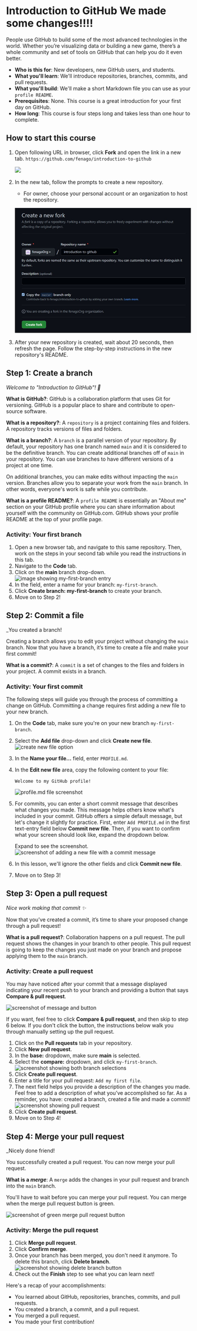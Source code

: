 

# Introduction to GitHub We made some changes!!!!

People use GitHub to build some of the most advanced technologies in the world. Whether you’re visualizing data or building a new game, there’s a whole community and set of tools on GitHub that can help you do it even better.

- **Who is this for**: New developers, new GitHub users, and students.
- **What you'll learn**: We'll introduce repositories, branches, commits, and pull requests.
- **What you'll build**: We'll make a short Markdown file you can use as your `profile README`.
- **Prerequisites**: None. This course is a great introduction for your first day on GitHub.
- **How long**: This course is four steps long and takes less than one hour to complete.

## How to start this course

1. Open following URL in browser, click **Fork** and open the link in a new tab.
   `https://github.com/fenago/introduction-to-github`

   ![](./images/1.jpg)
2. In the new tab, follow the prompts to create a new repository.
   - For owner, choose your personal account or an organization to host the repository.
   
   ![](./images/2.jpg)
3. After your new repository is created, wait about 20 seconds, then refresh the page. Follow the step-by-step instructions in the new repository's README.

<summary><h2>Step 1: Create a branch</h2></summary>

_Welcome to "Introduction to GitHub"! :wave:_

**What is GitHub?**: GitHub is a collaboration platform that uses Git for versioning. GitHub is a popular place to share and contribute to open-source software.

**What is a repository?**: A `repository` is a project containing files and folders. A repository tracks versions of files and folders.

**What is a branch?**: A `branch` is a parallel version of your repository. By default, your repository has one branch named `main` and it is considered to be the definitive branch. You can create additional branches off of `main` in your repository. You can use branches to have different versions of a project at one time.

On additional branches, you can make edits without impacting the `main` version. Branches allow you to separate your work from the `main` branch. In other words, everyone's work is safe while you contribute.


**What is a profile README?**: A `profile README` is essentially an "About me" section on your GitHub profile where you can share information about yourself with the community on GitHub.com. GitHub shows your profile README at the top of your profile page.

###  Activity: Your first branch

1. Open a new browser tab, and navigate to this same repository. Then, work on the steps in your second tab while you read the instructions in this tab.
2. Navigate to the **Code** tab.
3. Click on the **main** branch drop-down.<br>
   <img alt="image showing my-first-branch entry" src="./images/my-first-branch.png"/>
4. In the field, enter a name for your branch: `my-first-branch`.
5. Click **Create branch: my-first-branch** to create your branch.
6. Move on to Step 2!<br>


<summary><h2>Step 2: Commit a file</h2></summary>

_You created a branch! 

Creating a branch allows you to edit your project without changing the `main` branch. Now that you have a branch, it’s time to create a file and make your first commit!

**What is a commit?**: A `commit` is a set of changes to the files and folders in your project. A commit exists in a branch.

###  Activity: Your first commit

The following steps will guide you through the process of committing a change on GitHub. Committing a change requires first adding a new file to your new branch. 

1. On the **Code** tab, make sure you're on your new branch `my-first-branch`.
2. Select the **Add file** drop-down and click **Create new file**.<br>
   ![create new file option](./images/create-new-file.png)
3. In the **Name your file...** field, enter `PROFILE.md`.
4. In the **Edit new file** area, copy the following content to your file:
   ```
   Welcome to my GitHub profile!
   ```
   <img alt="profile.md file screenshot" src="./images/my-profile-file.png"/>
5. For commits, you can enter a short commit message that describes what changes you made. This message helps others know what's included in your commit. GitHub offers a simple default message, but let's change it slightly for practice. First, enter `Add PROFILE.md` in the first text-entry field below **Commit new file**. Then, if you want to confirm what your screen should look like, expand the dropdown below.
   
   <summary> Expand to see the screenshot.</summary>
   <img alt="screenshot of adding a new file with a commit message" src="./images/commit-full-screen.png" />
   
6. In this lesson, we'll ignore the other fields and click **Commit new file**.
7. Move on to Step 3! <br>


<summary><h2>Step 3: Open a pull request</h2></summary>

_Nice work making that commit :sparkles:_

Now that you’ve created a commit, it’s time to share your proposed change through a pull request!

**What is a pull request?**: Collaboration happens on a pull request. The pull request shows the changes in your branch to other people. This pull request is going to keep the changes you just made on your branch and propose applying them to the `main` branch.


###  Activity: Create a pull request

You may have noticed after your commit that a message displayed indicating your recent push to your branch and providing a button that says **Compare & pull request**.

![screenshot of message and button](./images/compare-and-pull-request.png)

 If you want, feel free to click **Compare & pull request**, and then skip to step 6 below. If you don't click the button, the instructions below walk you through manually setting up the pull request.

1. Click on the **Pull requests** tab in your repository.
2. Click **New pull request**.
3. In the **base:** dropdown, make sure **main** is selected.
4. Select the **compare:** dropdown, and click `my-first-branch`. <br>
   <img alt="screenshot showing both branch selections" src="./images/pull-request-branches.png"/>
5. Click **Create pull request**.
6. Enter a title for your pull request: `Add my first file`.
7. The next field helps you provide a description of the changes you made. Feel free to add a description of what you’ve accomplished so far. As a reminder, you have: created a branch, created a file and made a commit! <br>
   <img alt="screenshot showing pull request" src="./images/Pull-request-description.png"/>
8. Click **Create pull request**.
9. Move on to Step 4! <br>


<summary><h2>Step 4: Merge your pull request</h2></summary>

_Nicely done friend!

You successfully created a pull request. You can now merge your pull request.

**What is a _merge_**: A `merge` adds the changes in your pull request and branch into the `main` branch.

You'll have to wait before you can merge your pull request. You can merge when the merge pull request button is green.

![screenshot of green merge pull request button](./images/Green-merge-pull-request.png)
### Activity: Merge the pull request

1. Click **Merge pull request**.
1. Click **Confirm merge**.
1. Once your branch has been merged, you don't need it anymore. To delete this branch, click **Delete branch**.<br>
   <img alt="screenshot showing delete branch button" src="./images/delete-branch.png"/>
2. Check out the **Finish** step to see what you can learn next!<br>

Here's a recap of your accomplishments:

- You learned about GitHub, repositories, branches, commits, and pull requests.
- You created a branch, a commit, and a pull request.
- You merged a pull request.
- You made your first contribution!

